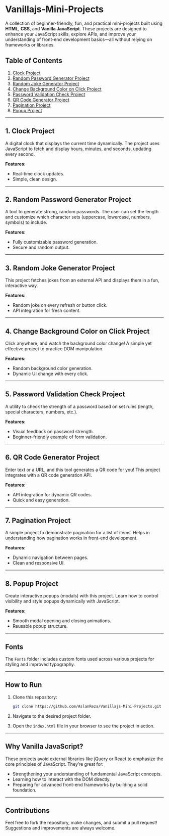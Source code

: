# Vanillajs-Mini-Projects

A collection of beginner-friendly, fun, and practical mini-projects built using **HTML**, **CSS**, and **Vanilla JavaScript**. These projects are designed to enhance your JavaScript skills, explore APIs, and improve your understanding of front-end development basics—all without relying on frameworks or libraries.

## Table of Contents

1. [Clock Project](#1-clock-project)
2. [Random Password Generator Project](#2-random-password-generator-project)
3. [Random Joke Generator Project](#3-random-joke-generator-project)
4. [Change Background Color on Click Project](#4-change-background-color-on-click-project)
5. [Password Validation Check Project](#5-password-validation-check-project)
6. [QR Code Generator Project](#6-qr-code-generator-project)
7. [Pagination Project](#7-pagination-project)
8. [Popup Project](#8-popup-project)

---

## 1. Clock Project

A digital clock that displays the current time dynamically. The project uses JavaScript to fetch and display hours, minutes, and seconds, updating every second.

**Features:**
- Real-time clock updates.
- Simple, clean design.

---

## 2. Random Password Generator Project

A tool to generate strong, random passwords. The user can set the length and customize which character sets (uppercase, lowercase, numbers, symbols) to include.

**Features:**
- Fully customizable password generation.
- Secure and random output.

---

## 3. Random Joke Generator Project

This project fetches jokes from an external API and displays them in a fun, interactive way.

**Features:**
- Random joke on every refresh or button click.
- API integration for fresh content.

---

## 4. Change Background Color on Click Project

Click anywhere, and watch the background color change! A simple yet effective project to practice DOM manipulation.

**Features:**
- Random background color generation.
- Dynamic UI change with every click.

---

## 5. Password Validation Check Project

A utility to check the strength of a password based on set rules (length, special characters, numbers, etc.).

**Features:**
- Visual feedback on password strength.
- Beginner-friendly example of form validation.

---

## 6. QR Code Generator Project

Enter text or a URL, and this tool generates a QR code for you! This project integrates with a QR code generation API.

**Features:**
- API integration for dynamic QR codes.
- Quick and easy generation.

---

## 7. Pagination Project

A simple project to demonstrate pagination for a list of items. Helps in understanding how pagination works in front-end development.

**Features:**
- Dynamic navigation between pages.
- Clean and responsive UI.

---

## 8. Popup Project

Create interactive popups (modals) with this project. Learn how to control visibility and style popups dynamically with JavaScript.

**Features:**
- Smooth modal opening and closing animations.
- Reusable popup structure.

---

## Fonts

The `Fonts` folder includes custom fonts used across various projects for styling and improved typography.

---

## How to Run

1. Clone this repository:
   ```bash
   git clone https://github.com/AslanReza/Vanillajs-Mini-Projects.git

2. Navigate to the desired project folder. 
 
3. Open the `index.html` file in your browser to see the project in action.

---

## Why Vanilla JavaScript?

These projects avoid external libraries like jQuery or React to emphasize the core principles of JavaScript. They’re great for:

- Strengthening your understanding of fundamental JavaScript concepts.  
- Learning how to interact with the DOM directly.  
- Preparing for advanced front-end frameworks by building a solid foundation.  

---

## Contributions

Feel free to fork the repository, make changes, and submit a pull request! Suggestions and improvements are always welcome.
